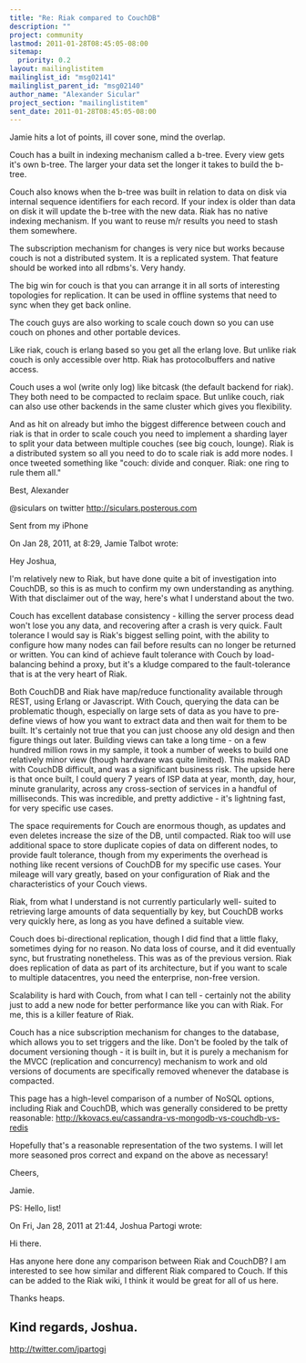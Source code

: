 ```yaml
---
title: "Re: Riak compared to CouchDB"
description: ""
project: community
lastmod: 2011-01-28T08:45:05-08:00
sitemap:
  priority: 0.2
layout: mailinglistitem
mailinglist_id: "msg02141"
mailinglist_parent_id: "msg02140"
author_name: "Alexander Sicular"
project_section: "mailinglistitem"
sent_date: 2011-01-28T08:45:05-08:00
---
```


Jamie hits a lot of points, ill cover sone, mind the overlap.

Couch has a built in indexing mechanism called a b-tree. Every view 
gets it's own b-tree. The larger your data set the longer it takes to 
build the b-tree.


Couch also knows when the b-tree was built in relation to data on disk 
via internal sequence identifiers for each record. If your index is 
older than data on disk it will update the b-tree with the new data. 
Riak has no native indexing mechanism. If you want to reuse m/r 
results you need to stash them somewhere.


The subscription mechanism for changes is very nice but works because 
couch is not a distributed system. It is a replicated system. That 
feature should be worked into all rdbms's. Very handy.


The big win for couch is that you can arrange it in all sorts of 
interesting topologies for replication. It can be used in offline 
systems that need to sync when they get back online.


The couch guys are also working to scale couch down so you can use 
couch on phones and other portable devices.


Like riak, couch is erlang based so you get all the erlang love. But 
unlike riak couch is only accessible over http. Riak has 
protocolbuffers and native access.


Couch uses a wol (write only log) like bitcask (the default backend 
for riak). They both need to be compacted to reclaim space. But unlike 
couch, riak can also use other backends in the same cluster which 
gives you flexibility.


And as hit on already but imho the biggest difference between couch 
and riak is that in order to scale couch you need to implement a 
sharding layer to split your data between multiple couches (see big 
couch, lounge). Riak is a distributed system so all you need to do to 
scale riak is add more nodes. I once tweeted something like "couch: 
divide and conquer. Riak: one ring to rule them all."


Best, Alexander

@siculars on twitter
http://siculars.posterous.com

Sent from my iPhone

On Jan 28, 2011, at 8:29, Jamie Talbot  wrote:


Hey Joshua,

I'm relatively new to Riak, but have done quite a bit of 
investigation into CouchDB, so this is as much to confirm my own 
understanding as anything. With that disclaimer out of the way, 
here's what I understand about the two.


Couch has excellent database consistency - killing the server 
process dead won't lose you any data, and recovering after a crash 
is very quick. Fault tolerance I would say is Riak's biggest 
selling point, with the ability to configure how many nodes can fail 
before results can no longer be returned or written. You can kind 
of achieve fault tolerance with Couch by load-balancing behind a 
proxy, but it's a kludge compared to the fault-tolerance that is at 
the very heart of Riak.


Both CouchDB and Riak have map/reduce functionality available 
through REST, using Erlang or Javascript. With Couch, querying the 
data can be problematic though, especially on large sets of data as 
you have to pre-define views of how you want to extract data and 
then wait for them to be built. It's certainly not true that you 
can just choose any old design and then figure things out later. 
Building views can take a long time - on a few hundred million rows 
in my sample, it took a number of weeks to build one relatively 
minor view (though hardware was quite limited). This makes RAD with 
CouchDB difficult, and was a significant business risk. The upside 
here is that once built, I could query 7 years of ISP data at year, 
month, day, hour, minute granularity, across any cross-section of 
services in a handful of milliseconds. This was incredible, and 
pretty addictive - it's lightning fast, for very specific use cases.


The space requirements for Couch are enormous though, as updates and 
even deletes increase the size of the DB, until compacted. Riak too 
will use additional space to store duplicate copies of data on 
different nodes, to provide fault tolerance, though from my 
experiments the overhead is nothing like recent versions of CouchDB 
for my specific use cases. Your mileage will vary greatly, based on 
your configuration of Riak and the characteristics of your Couch 
views.


Riak, from what I understand is not currently particularly well- 
suited to retrieving large amounts of data sequentially by key, but 
CouchDB works very quickly here, as long as you have defined a 
suitable view.


Couch does bi-directional replication, though I did find that a 
little flaky, sometimes dying for no reason. No data loss of 
course, and it did eventually sync, but frustrating nonetheless. 
This was as of the previous version. Riak does replication of data 
as part of its architecture, but if you want to scale to multiple 
datacentres, you need the enterprise, non-free version.


Scalability is hard with Couch, from what I can tell - certainly not 
the ability just to add a new node for better performance like you 
can with Riak. For me, this is a killer feature of Riak.


Couch has a nice subscription mechanism for changes to the database, 
which allows you to set triggers and the like. Don't be fooled by 
the talk of document versioning though - it is built in, but it is 
purely a mechanism for the MVCC (replication and concurrency) 
mechanism to work and old versions of documents are specifically 
removed whenever the database is compacted.


This page has a high-level comparison of a number of NoSQL options, 
including Riak and CouchDB, which was generally considered to be 
pretty reasonable: http://kkovacs.eu/cassandra-vs-mongodb-vs-couchdb-vs-redis


Hopefully that's a reasonable representation of the two systems. I 
will let more seasoned pros correct and expand on the above as 
necessary!


Cheers,

Jamie.

PS: Hello, list!

On Fri, Jan 28, 2011 at 21:44, Joshua Partogi 
 wrote:

Hi there.

Has anyone here done any comparison between Riak and CouchDB? I am 
interested to see how similar and different Riak compared to Couch. 
If this can be added to the Riak wiki, I think it would be great for 
all of us here.


Thanks heaps.

Kind regards,
Joshua.
--
http://twitter.com/jpartogi


